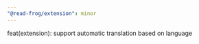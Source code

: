 ```yaml
---
"@read-frog/extension": minor
---
```


feat(extension): support automatic translation based on language
